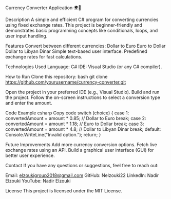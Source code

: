 Currency Converter Application 🌍💱


Description
A simple and efficient C# program for converting currencies using fixed exchange rates. This project is beginner-friendly and demonstrates basic programming concepts like conditionals, loops, and user input handling.

Features
Convert between different currencies:
Dollar to Euro
Euro to Dollar
Dollar to Libyan Dinar
Simple text-based user interface.
Predefined exchange rates for fast calculations.

Technologies Used
Language: C#
IDE: Visual Studio (or any C# compiler).

How to Run
Clone this repository:
bash
git clone https://github.com/yourusername/currency-converter.git


Open the project in your preferred IDE (e.g., Visual Studio).
Build and run the project.
Follow the on-screen instructions to select a conversion type and enter the amount.


Code Example
csharp
Copy code
switch (choice)
{
    case 1:
        convertedAmount = amount * 0.85; // Dollar to Euro
        break;
    case 2:
        convertedAmount = amount * 1.18; // Euro to Dollar
        break;
    case 3:
        convertedAmount = amount * 4.8; // Dollar to Libyan Dinar
        break;
    default:
        Console.WriteLine("Invalid option.");
        return;
}


Future Improvements
Add more currency conversion options.
Fetch live exchange rates using an API.
Build a graphical user interface (GUI) for better user experience.


Contact
If you have any questions or suggestions, feel free to reach out:

Email: elzoukigroup2018@gmail.com
GitHub: Nelzouki22
LinkedIn: Nadir Elzouki
YouTube: Nadir Elzouki


License
This project is licensed under the MIT License.

